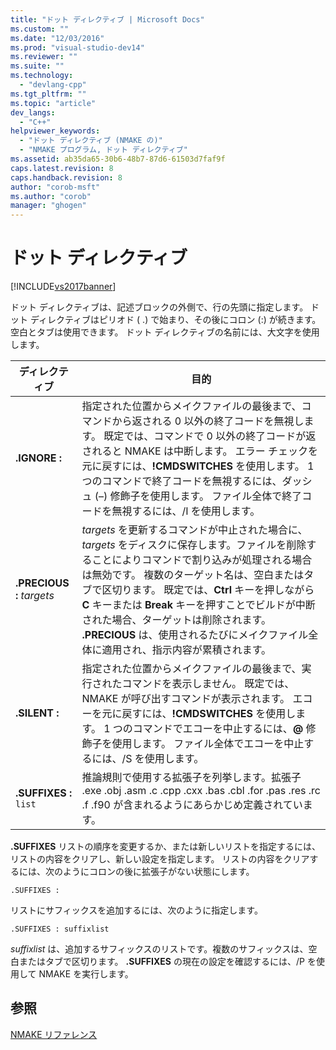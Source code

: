 ```yaml
---
title: "ドット ディレクティブ | Microsoft Docs"
ms.custom: ""
ms.date: "12/03/2016"
ms.prod: "visual-studio-dev14"
ms.reviewer: ""
ms.suite: ""
ms.technology: 
  - "devlang-cpp"
ms.tgt_pltfrm: ""
ms.topic: "article"
dev_langs: 
  - "C++"
helpviewer_keywords: 
  - "ドット ディレクティブ (NMAKE の)"
  - "NMAKE プログラム, ドット ディレクティブ"
ms.assetid: ab35da65-30b6-48b7-87d6-61503d7faf9f
caps.latest.revision: 8
caps.handback.revision: 8
author: "corob-msft"
ms.author: "corob"
manager: "ghogen"
---
```

# ドット ディレクティブ
[!INCLUDE[vs2017banner](../assembler/inline/includes/vs2017banner.md)]

ドット ディレクティブは、記述ブロックの外側で、行の先頭に指定します。  ドット ディレクティブはピリオド \( .\) で始まり、その後にコロン \(:\) が続きます。  空白とタブは使用できます。  ドット ディレクティブの名前には、大文字を使用します。  
  
|ディレクティブ|目的|  
|-------------|--------|  
|**.IGNORE :**|指定された位置からメイクファイルの最後まで、コマンドから返される 0 以外の終了コードを無視します。  既定では、コマンドで 0 以外の終了コードが返されると NMAKE は中断します。  エラー チェックを元に戻すには、**\!CMDSWITCHES** を使用します。  1 つのコマンドで終了コードを無視するには、ダッシュ \(–\) 修飾子を使用します。  ファイル全体で終了コードを無視するには、\/I を使用します。|  
|**.PRECIOUS :** *targets*|*targets* を更新するコマンドが中止された場合に、*targets* をディスクに保存します。ファイルを削除することによりコマンドで割り込みが処理される場合は無効です。  複数のターゲット名は、空白またはタブで区切ります。  既定では、**Ctrl** キーを押しながら **C** キーまたは **Break** キーを押すことでビルドが中断された場合、ターゲットは削除されます。  **.PRECIOUS** は、使用されるたびにメイクファイル全体に適用され、指示内容が累積されます。|  
|**.SILENT :**|指定された位置からメイクファイルの最後まで、実行されたコマンドを表示しません。  既定では、NMAKE が呼び出すコマンドが表示されます。  エコーを元に戻すには、**\!CMDSWITCHES** を使用します。  1 つのコマンドでエコーを中止するには、**@** 修飾子を使用します。  ファイル全体でエコーを中止するには、\/S を使用します。|  
|**.SUFFIXES :** `list`|推論規則で使用する拡張子を列挙します。拡張子 .exe .obj .asm .c .cpp .cxx .bas .cbl .for .pas .res .rc .f .f90 が含まれるようにあらかじめ定義されています。|  
  
 **.SUFFIXES** リストの順序を変更するか、または新しいリストを指定するには、リストの内容をクリアし、新しい設定を指定します。  リストの内容をクリアするには、次のようにコロンの後に拡張子がない状態にします。  
  
```  
.SUFFIXES :  
```  
  
 リストにサフィックスを追加するには、次のように指定します。  
  
```  
.SUFFIXES : suffixlist  
```  
  
 *suffixlist* は、追加するサフィックスのリストです。複数のサフィックスは、空白またはタブで区切ります。  **.SUFFIXES** の現在の設定を確認するには、\/P を使用して NMAKE を実行します。  
  
## 参照  
 [NMAKE リファレンス](../build/nmake-reference.md)